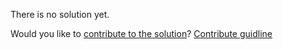 
There is no solution yet.

Would you like to [contribute to the solution](https://github.com/BFEdev/BFE.dev-solutions/blob/main/question/unicode-UTF-8-16_en.md)? [Contribute guidline](https://github.com/BFEdev/BFE.dev-solutions#how-to-contribute)
